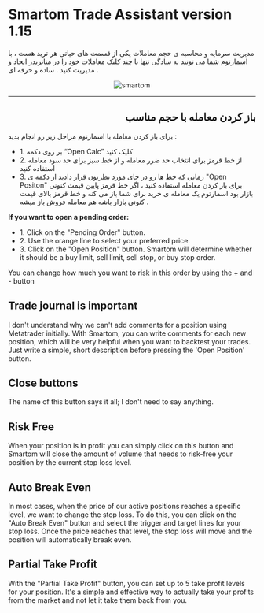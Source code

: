 # Smartom Trade Assistant version 1.15

مدیریت سرمایه و محاسبه ی حجم معاملات یکی از قسمت های حیاتی هر ترید هست ، با اسمارتوم شما می تونید به سادگی تنها با چند کلیک معاملات خود را در متاتریدر ایجاد و مدیریت کنید . ساده و حرفه ای .
<div align="center">
  
![smartom](https://github.com/user-attachments/assets/b59afeaf-6e64-4863-a758-f4120a886535)

</div>


<hr>

<div class="markdown-heading" dir="auto"><h2 tabindex="-1" class="heading-element" dir="auto">باز کردن معامله با حجم مناسب</h2></div>

<p>
  برای باز کردن معامله با اسمارتوم مراحل زیر رو انجام بدید :
    <ul>
    <li>
      1. بر روی دکمه “Open Calc” کلیک کنید
    </li>
    <li>
     2. از خط قرمز برای انتخاب حد ضرر معامله و از خط سبز برای حد سود معامله استفاده کنید 
    </li>
      <li>
        3. زمانی که خط ها رو در جای مورد نظرتون قرار دادید از دکمه ی "Open Positon" برای باز کردن معامله استفاده کنید ، اگر خط قرمز پایین قیمت کنونی بازار بود اسمارتوم یک معامله ی خرید برای شما باز می کنه و خط قرمز بالای قیمت کنونی بازار باشه هم معامله فروش باز میشه . 
      </li>
    </ul>

**If you want to open a pending order:**
<ul>
  <li>
    1. Click on the "Pending Order" button.
  </li>
  <li>
    2. Use the orange line to select your preferred price.
  </li>
  <li>
    3. Click on the "Open Position" button. Smartom will determine whether it should be a buy limit, sell limit, sell stop, or buy stop order.
  </li>
</ul>
  You can change how much you want to risk in this order by using the + and - button
</p>

<div class="markdown-heading" dir="auto"><h2 tabindex="-1" class="heading-element" dir="auto">Trade journal is important</h2></div>
<p>
  I don't understand why we can't add comments for a position using Metatrader initially. With Smartom, you can write comments for each new position, which will be very helpful when you want to backtest your trades. Just write a simple, short description before pressing the 'Open Position' button.
</p>

<div class="markdown-heading" dir="auto"><h2 tabindex="-1" class="heading-element" dir="auto">Close buttons</h2></div>
<p>
  The name of this button says it all; I don't need to say anything.
</p>

<div class="markdown-heading" dir="auto"><h2 tabindex="-1" class="heading-element" dir="auto">Risk Free</h2></div>
<p>
  When your position is in profit you can simply click on this button and Smartom will close the amount of volume that needs to risk-free your position by the current stop loss level.
</p>

<div class="markdown-heading" dir="auto"><h2 tabindex="-1" class="heading-element" dir="auto">Auto Break Even</h2></div>
<p>In most cases, when the price of our active positions reaches a specific level, we want to change the stop loss. To do this, you can click on the "Auto Break Even" button and select the trigger and target lines for your stop loss. Once the price reaches that level, the stop loss will move and the position will automatically break even.</p>

<div class="markdown-heading" dir="auto"><h2 tabindex="-1" class="heading-element" dir="auto">Partial Take Profit</h2></div>
<p>With the "Partial Take Profit" button, you can set up to 5 take profit levels for your position. It's a simple and effective way to actually take your profits from the market and not let it take them back from you.</p>
